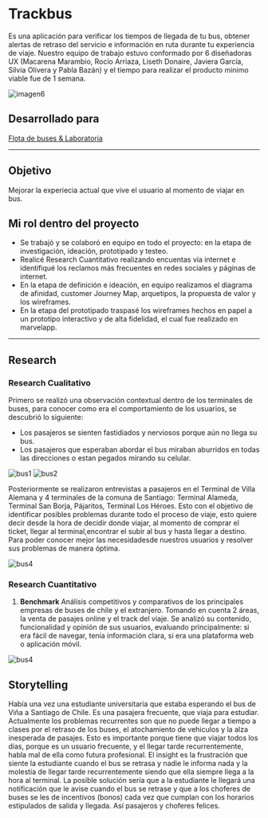 # Trackbus
Es una aplicación para verificar los tiempos de llegada de tu bus, obtener alertas de retraso del servicio e información en ruta durante tu experiencia de viaje. Nuestro equipo de trabajo estuvo conformado por 6 diseñadoras UX (Macarena Marambio, Rocío Arriaza, Liseth Donaire, Javiera García, Silvia Olivera y Pabla Bazán) y el tiempo para realizar el producto minimo viable fue de 1 semana.

![imagen6](https://user-images.githubusercontent.com/32286870/38166074-4bc38e36-34f4-11e8-9a1a-3e6720b97381.png)

## Desarrollado para 
[Flota de buses & Laboratoria](https://marvelapp.com/7gj565e)

***
## Objetivo
Mejorar la experiecia actual que vive el usuario al momento de viajar en bus.

## Mi rol dentro del proyecto
- Se trabajó y se colaboró en equipo en todo el proyecto: en la etapa de investigación, ideación, prototipado y testeo.
- Realicé Research Cuantitativo realizando encuentas vía internet e identifiqué los reclamos más frecuentes en redes sociales y páginas de internet.
- En la etapa de definición e ideación, en equipo realizamos el diagrama de afinidad, customer Journey Map, arquetipos, la propuesta de valor y los wireframes.
- En la etapa del prototipado traspasé los wireframes hechos en papel a un prototipo interactivo y de alta fidelidad, el cual fue realizado en marvelapp.

***

## Research
### Research Cualitativo

Primero se realizó una observación contextual dentro de los terminales de buses, para conocer como era el comportamiento de los usuarios, se descubrió lo siguiente:
- Los pasajeros se sienten fastidiados y nerviosos porque aún no llega su bus.
- Los pasajeros que esperaban abordar el bus miraban aburridos en todas las direcciones o estan pegados mirando su celular.

![bus1](https://user-images.githubusercontent.com/32286870/38166615-03032aae-34fd-11e8-9552-716703546688.png)
![bus2](https://user-images.githubusercontent.com/32286870/38166725-e9f3ea6a-34fe-11e8-9661-5b7cb111f476.png)

Posteriormente se realizaron entrevistas a pasajeros en el Terminal de Villa Alemana y 4 terminales de la comuna de Santiago: Terminal Alameda, Terminal San Borja, Pájaritos, Terminal Los Héroes. Esto con el objetivo de identificar posibles problemas durante todo el proceso de viaje, esto quiere decir desde la hora de decidir donde viajar, al momento de comprar el ticket, llegar al terminal,encontrar el subir al bus y hasta llegar a destino. Para poder conocer mejor las necesidadesde nuestros usuarios y resolver sus problemas de manera óptima.

![bus4](https://user-images.githubusercontent.com/32286870/38166850-17c030a0-3501-11e8-97f0-ef5c81973a5e.png)

### Research Cuantitativo

1. **Benchmark** 
Análisis competitivos y comparativos de los principales empresas de buses de chile y el extranjero. Tomando en cuenta 2 áreas, la venta de pasajes online y el track del viaje. Se analizó su contenido, funcionalidad y opinión de sus usuarios, evaluando principalmente: si era fácil de navegar, tenía información clara, si era una plataforma web o aplicación móvil.

![bus4](https://user-images.githubusercontent.com/32286870/38166796-628ddf02-3500-11e8-89ae-dedbf887692e.png)

## Storytelling
Había una vez una estudiante universitaria que estaba esperando el bus de Viña a Santiago de Chile. Es una pasajera frecuente, que viaja para estudiar. Actualmente los problemas recurrentes son que no puede llegar a tiempo a clases por el retraso de los buses, el atochamiento de vehiculos y la alza inesperada de pasajes. Esto es importante porque tiene que viajar todos los días, porque es un usuario frecuente, y el llegar tarde recurrentemente, habla mal de ella como futura profesional. El insight es la frustración que siente la estudiante cuando el bus se retrasa y nadie le informa nada y la molestia de llegar tarde recurrentemente siendo que ella siempre llega a la hora al terminal. La posible solución sería que a la estudiante le llegará una notificación que le avise cuando el bus se retrase y que a los choferes de buses se les de incentivos (bonos) cada vez que cumplan con los horarios estipulados de salida y llegada. Así pasajeros y choferes felices.
